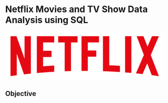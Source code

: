 # Netflix Movies and TV Show Data Analysis using SQL

![Netflix Logo](https://github.com/Ishan-20/netflix_sql_project/blob/main/logo.png)

## Objective
